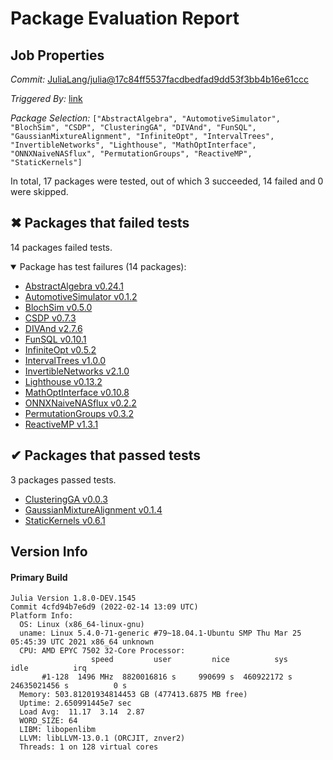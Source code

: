 # Package Evaluation Report

## Job Properties

*Commit:* [JuliaLang/julia@17c84ff5537facdbedfad9dd53f3bb4b16e61ccc](https://github.com/JuliaLang/julia/commit/17c84ff5537facdbedfad9dd53f3bb4b16e61ccc)

*Triggered By:* [link](https://github.com/JuliaLang/julia/pull/43888#issuecomment-1039067576)

*Package Selection:* `["AbstractAlgebra", "AutomotiveSimulator", "BlochSim", "CSDP", "ClusteringGA", "DIVAnd", "FunSQL", "GaussianMixtureAlignment", "InfiniteOpt", "IntervalTrees", "InvertibleNetworks", "Lighthouse", "MathOptInterface", "ONNXNaiveNASflux", "PermutationGroups", "ReactiveMP", "StaticKernels"]`

In total, 17 packages were tested, out of which 3 succeeded, 14 failed and 0 were skipped.


## ✖ Packages that failed tests

14 packages failed tests.

<details open><summary>Package has test failures (14 packages):</summary>
<p>


- [AbstractAlgebra v0.24.1](https://s3.amazonaws.com/julialang-reports/nanosoldier/pkgeval/by_hash/17c84ff/AbstractAlgebra.primary.log)
- [AutomotiveSimulator v0.1.2](https://s3.amazonaws.com/julialang-reports/nanosoldier/pkgeval/by_hash/17c84ff/AutomotiveSimulator.primary.log)
- [BlochSim v0.5.0](https://s3.amazonaws.com/julialang-reports/nanosoldier/pkgeval/by_hash/17c84ff/BlochSim.primary.log)
- [CSDP v0.7.3](https://s3.amazonaws.com/julialang-reports/nanosoldier/pkgeval/by_hash/17c84ff/CSDP.primary.log)
- [DIVAnd v2.7.6](https://s3.amazonaws.com/julialang-reports/nanosoldier/pkgeval/by_hash/17c84ff/DIVAnd.primary.log)
- [FunSQL v0.10.1](https://s3.amazonaws.com/julialang-reports/nanosoldier/pkgeval/by_hash/17c84ff/FunSQL.primary.log)
- [InfiniteOpt v0.5.2](https://s3.amazonaws.com/julialang-reports/nanosoldier/pkgeval/by_hash/17c84ff/InfiniteOpt.primary.log)
- [IntervalTrees v1.0.0](https://s3.amazonaws.com/julialang-reports/nanosoldier/pkgeval/by_hash/17c84ff/IntervalTrees.primary.log)
- [InvertibleNetworks v2.1.0](https://s3.amazonaws.com/julialang-reports/nanosoldier/pkgeval/by_hash/17c84ff/InvertibleNetworks.primary.log)
- [Lighthouse v0.13.2](https://s3.amazonaws.com/julialang-reports/nanosoldier/pkgeval/by_hash/17c84ff/Lighthouse.primary.log)
- [MathOptInterface v0.10.8](https://s3.amazonaws.com/julialang-reports/nanosoldier/pkgeval/by_hash/17c84ff/MathOptInterface.primary.log)
- [ONNXNaiveNASflux v0.2.2](https://s3.amazonaws.com/julialang-reports/nanosoldier/pkgeval/by_hash/17c84ff/ONNXNaiveNASflux.primary.log)
- [PermutationGroups v0.3.2](https://s3.amazonaws.com/julialang-reports/nanosoldier/pkgeval/by_hash/17c84ff/PermutationGroups.primary.log)
- [ReactiveMP v1.3.1](https://s3.amazonaws.com/julialang-reports/nanosoldier/pkgeval/by_hash/17c84ff/ReactiveMP.primary.log)

</p>
</details>


## ✔ Packages that passed tests

3 packages passed tests.

- [ClusteringGA v0.0.3](https://s3.amazonaws.com/julialang-reports/nanosoldier/pkgeval/by_hash/17c84ff/ClusteringGA.primary.log)
- [GaussianMixtureAlignment v0.1.4](https://s3.amazonaws.com/julialang-reports/nanosoldier/pkgeval/by_hash/17c84ff/GaussianMixtureAlignment.primary.log)
- [StaticKernels v0.6.1](https://s3.amazonaws.com/julialang-reports/nanosoldier/pkgeval/by_hash/17c84ff/StaticKernels.primary.log)


## Version Info

#### Primary Build

```
Julia Version 1.8.0-DEV.1545
Commit 4cfd94b7e6d9 (2022-02-14 13:09 UTC)
Platform Info:
  OS: Linux (x86_64-linux-gnu)
  uname: Linux 5.4.0-71-generic #79~18.04.1-Ubuntu SMP Thu Mar 25 05:45:39 UTC 2021 x86_64 unknown
  CPU: AMD EPYC 7502 32-Core Processor: 
                  speed         user         nice          sys         idle          irq
       #1-128  1496 MHz  8820016816 s     990699 s  460922172 s  24635021456 s          0 s
  Memory: 503.81201934814453 GB (477413.6875 MB free)
  Uptime: 2.650991445e7 sec
  Load Avg:  11.17  3.14  2.87
  WORD_SIZE: 64
  LIBM: libopenlibm
  LLVM: libLLVM-13.0.1 (ORCJIT, znver2)
  Threads: 1 on 128 virtual cores

```
<!-- Generated on 2022-02-14T08:48:43.025 -->
